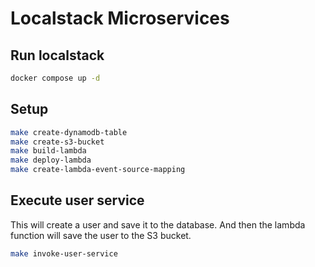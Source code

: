 # Localstack Microservices

## Run localstack

```bash
docker compose up -d
```

## Setup

```bash
make create-dynamodb-table
make create-s3-bucket
make build-lambda
make deploy-lambda
make create-lambda-event-source-mapping
```

## Execute user service

This will create a user and save it to the database.
And then the lambda function will save the user to the S3 bucket.

```bash
make invoke-user-service
```
